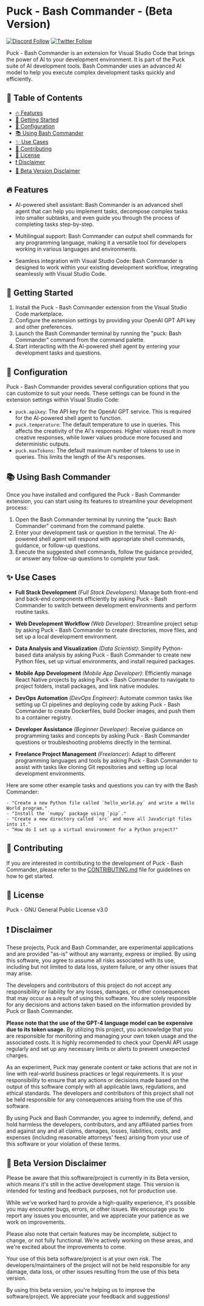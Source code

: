 # Puck - Bash Commander - (Beta Version)

[![Discord Follow](https://dcbadge.vercel.app/api/server/wCkJFveHeF?style=flat)](https://discord.gg/wCkJFveHeF)
[![Twitter Follow](https://img.shields.io/twitter/url/https/twitter.com/bukotsunikki.svg?style=social&label=Follow%20%40NextBlockAI)](https://twitter.com/nextblockai)

Puck - Bash Commander is an extension for Visual Studio Code that brings the power of AI to your development environment. It is part of the Puck suite of AI development tools. Bash Commander uses an advanced AI model to help you execute complex development tasks quickly and efficiently.

## 📖 Table of Contents

- [🔥 Features](#-features)
- [🚀  Getting Started](#-getting-started)
- [🔧 Configuration](#-configuration)
- [📚 Using Bash Commander](#-using-bash-commander)
- [✨  Use Cases](#-use-cases)
- [🤝 Contributing](#-contributing)
- [📄  License](#-license)
- [❗ Disclaimer](#-disclaimer)
- [📌 Beta Version Disclaimer](#-beta-version-disclaimer)

## 🔥 Features

- AI-powered shell assistant: Bash Commander is an advanced shell agent that can help you implement tasks, decompose complex tasks into smaller subtasks, and even guide you through the process of completing tasks step-by-step.

- Multilingual support: Bash Commander can output shell commands for any programming language, making it a versatile tool for developers working in various languages and environments.

- Seamless integration with Visual Studio Code: Bash Commander is designed to work within your existing development workflow, integrating seamlessly with Visual Studio Code.

## 🚀 Getting Started

1. Install the Puck - Bash Commander extension from the Visual Studio Code marketplace.
2. Configure the extension settings by providing your OpenAI GPT API key and other preferences.
3. Launch the Bash Commander terminal by running the "puck: Bash Commander" command from the command palette.
4. Start interacting with the AI-powered shell agent by entering your development tasks and questions.

## 🔧 Configuration

Puck - Bash Commander provides several configuration options that you can customize to suit your needs. These settings can be found in the extension settings within Visual Studio Code:

- `puck.apikey`: The API key for the OpenAI GPT service. This is required for the AI-powered shell agent to function.
- `puck.temperature`: The default temperature to use in queries. This affects the creativity of the AI's responses. Higher values result in more creative responses, while lower values produce more focused and deterministic outputs.
- `puck.maxTokens`: The default maximum number of tokens to use in queries. This limits the length of the AI's responses.

## 📚 Using Bash Commander 

Once you have installed and configured the Puck - Bash Commander extension, you can start using its features to streamline your development process:

1. Open the Bash Commander terminal by running the "puck: Bash Commander" command from the command palette.
2. Enter your development task or question in the terminal. The AI-powered shell agent will respond with appropriate shell commands, guidance, or follow-up questions.
3. Execute the suggested shell commands, follow the guidance provided, or answer any follow-up questions to complete your task.

## ✨ Use Cases

- **Full Stack Development** *(Full Stack Developers)*: 
    Manage both front-end and back-end components efficiently by asking Puck - Bash Commander to switch between development environments and perform routine tasks.
    
- **Web Development Workflow** *(Web Developer)*: 
    Streamline project setup by asking Puck - Bash Commander to create directories, move files, and set up a local development environment.

- **Data Analysis and Visualization** *(Data Scientist)*: 
    Simplify Python-based data analysis by asking Puck - Bash Commander to create new Python files, set up virtual environments, and install required packages.

- **Mobile App Development** *(Mobile App Developer)*: 
    Efficiently manage React Native projects by asking Puck - Bash Commander to navigate to project folders, install packages, and link native modules.

- **DevOps Automation** *(DevOps Engineer)*: 
    Automate common tasks like setting up CI pipelines and deploying code by asking Puck - Bash Commander to create Dockerfiles, build Docker images, and push them to a container registry.

- **Developer Assistance** *(Beginner Developer)*: 
    Receive guidance on programming tasks and concepts by asking Puck - Bash Commander questions or troubleshooting problems directly in the terminal.

- **Freelance Project Management** *(Freelancer)*: 
    Adapt to different programming languages and tools by asking Puck - Bash Commander to assist with tasks like cloning Git repositories and setting up local development environments.

Here are some other example tasks and questions you can try with the Bash Commander:

    - "Create a new Python file called `hello_world.py` and write a Hello World program."
    - "Install the `numpy` package using `pip`."
    - "Create a new directory called `src` and move all JavaScript files into it."
    - "How do I set up a virtual environment for a Python project?"

## 🤝 Contributing

If you are interested in contributing to the development of Puck - Bash Commander, please refer to the [CONTRIBUTING.md](CONTRIBUTING.md) file for guidelines on how to get started.

## 📄 License

Puck - GNU General Public License v3.0

## ❗ Disclaimer

These projects, Puck and Bash Commander, are experimental applications and are provided "as-is" without any warranty, express or implied. By using this software, you agree to assume all risks associated with its use, including but not limited to data loss, system failure, or any other issues that may arise.

The developers and contributors of this project do not accept any responsibility or liability for any losses, damages, or other consequences that may occur as a result of using this software. You are solely responsible for any decisions and actions taken based on the information provided by Puck or Bash Commander.

**Please note that the use of the GPT-4 language model can be expensive due to its token usage.** By utilizing this project, you acknowledge that you are responsible for monitoring and managing your own token usage and the associated costs. It is highly recommended to check your OpenAI API usage regularly and set up any necessary limits or alerts to prevent unexpected charges.

As an experiment, Puck may generate content or take actions that are not in line with real-world business practices or legal requirements. It is your responsibility to ensure that any actions or decisions made based on the output of this software comply with all applicable laws, regulations, and ethical standards. The developers and contributors of this project shall not be held responsible for any consequences arising from the use of this software.

By using Puck and Bash Commander, you agree to indemnify, defend, and hold harmless the developers, contributors, and any affiliated parties from and against any and all claims, damages, losses, liabilities, costs, and expenses (including reasonable attorneys' fees) arising from your use of this software or your violation of these terms.


 ## 📌 Beta Version Disclaimer

Please be aware that this software/project is currently in its Beta version, which means it's still in the active development stage. This version is intended for testing and feedback purposes, not for production use.

While we've worked hard to provide a high-quality experience, it's possible you may encounter bugs, errors, or other issues. We encourage you to report any issues you encounter, and we appreciate your patience as we work on improvements.

Please also note that certain features may be incomplete, subject to change, or not fully functional. We're actively working on these areas, and we're excited about the improvements to come.

Your use of this beta software/project is at your own risk. The developers/maintainers of the project will not be held responsible for any damage, data loss, or other issues resulting from the use of this beta version.

By using this beta version, you're helping us to improve the software/project. We appreciate your feedback and suggestions!
